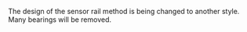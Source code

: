 The design of the sensor rail method is being changed to another style.<br>
Many bearings will be removed.
